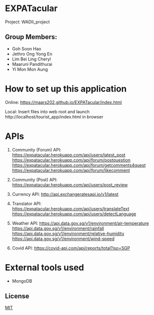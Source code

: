 # EXPATacular
Project: WADII_project

## Group Members:
- Goh Soon Hao
- Jethro Ong Yong En
- Lim Bei Ling Cheryl
- Maaruni Pandithurai
- Yi Mon Mon Aung

# How to set up this application
Online:
https://maars202.github.io/EXPATacular/index.html

Local:
Insert files into web root and launch http://localhost/tourist_app/index.html in browser

# APIs 

1. Community (Forum) API:
https://expatacular.herokuapp.com/api/users/latest_post
https://expatacular.herokuapp.com/api/forum/postquestion
https://expatacular.herokuapp.com/api/forum/getcomments4quest
https://expatacular.herokuapp.com/api/forum/likecomment

2. Community (Post) API:
https://expatacular.herokuapp.com/api/users/post_review

3. Currency API:
http://api.exchangeratesapi.io/v1/latest

4. Translator API:
https://expatacular.herokuapp.com/api/users/translateText
https://expatacular.herokuapp.com/api/users/detectLanguage

5. Weather API: 
https://api.data.gov.sg/v1/environment/air-temperature
https://api.data.gov.sg/v1/environment/rainfall
https://api.data.gov.sg/v1/environment/relative-humidity
https://api.data.gov.sg/v1/environment/wind-speed

6. Covid API:
https://covid-api.com/api/reports/total?iso=SGP

# External tools used
- MongoDB 


## License
[MIT](https://choosealicense.com/licenses/mit/)
